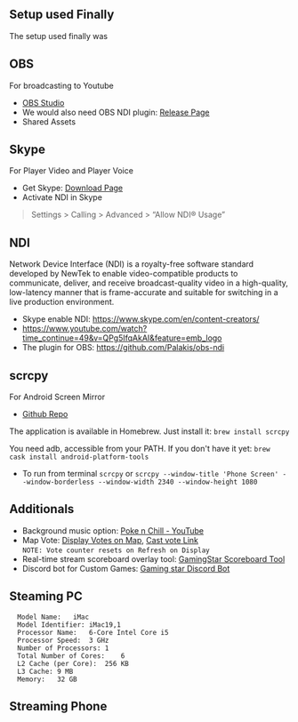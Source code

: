 ## Setup used Finally
The setup used finally was

## OBS
For broadcasting to Youtube

* [OBS Studio](https://obsproject.com/)
* We would also need OBS NDI plugin: [Release Page](https://github.com/Palakis/obs-ndi/releases)
* Shared Assets

## Skype
For Player Video and Player Voice
* Get Skype: [Download Page](https://www.skype.com/en/get-skype/)
* Activate NDI in Skype
> Settings > Calling > Advanced >  “Allow NDI® Usage” 


## NDI   
Network Device Interface (NDI) is a royalty-free software standard developed by NewTek to enable video-compatible products to communicate, deliver, and receive broadcast-quality video in a high-quality, low-latency manner that is frame-accurate and suitable for switching in a live production environment.
* Skype enable NDI: https://www.skype.com/en/content-creators/
* https://www.youtube.com/watch?time_continue=49&v=QPg5IfqAkAI&feature=emb_logo
* The plugin for OBS: https://github.com/Palakis/obs-ndi


## scrcpy 
For Android Screen Mirror
* [Github Repo](https://github.com/Genymobile/scrcpy)

The application is available in Homebrew. Just install it:
`brew install scrcpy`

You need adb, accessible from your PATH. If you don't have it yet:
`brew cask install android-platform-tools`

* To run from terminal
`scrcpy` or `scrcpy --window-title 'Phone Screen' --window-borderless --window-width 2340 --window-height 1080`

## Additionals
* Background music option: [Poke n Chill - YouTube](https://www.youtube.com/watch?v=2DVpys50LVE)
* Map Vote: [Display Votes on Map](https://mapvote.akriya.co.in/), [Cast vote Link](https://mapvote.akriya.co.in/vote)   
`NOTE: Vote counter resets on Refresh on Display`
* Real-time stream scoreboard overlay tool: [GamingStar Scoreboard Tool](https://github.com/karx/gamingstars-scoreboard/)
* Discord bot for Custom Games: [Gaming star Discord Bot](https://github.com/karx/pubg-customroom-discord-bot)

## Steaming PC

```
  Model Name:	iMac
  Model Identifier:	iMac19,1
  Processor Name:	6-Core Intel Core i5
  Processor Speed:	3 GHz
  Number of Processors:	1
  Total Number of Cores:	6
  L2 Cache (per Core):	256 KB
  L3 Cache:	9 MB
  Memory:	32 GB
```

## Streaming Phone

```

```